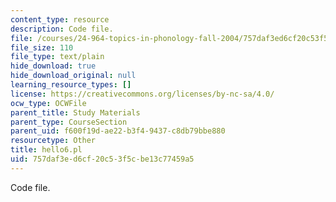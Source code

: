 ```yaml
---
content_type: resource
description: Code file.
file: /courses/24-964-topics-in-phonology-fall-2004/757daf3ed6cf20c53f5cbe13c77459a5_hello6.pl
file_size: 110
file_type: text/plain
hide_download: true
hide_download_original: null
learning_resource_types: []
license: https://creativecommons.org/licenses/by-nc-sa/4.0/
ocw_type: OCWFile
parent_title: Study Materials
parent_type: CourseSection
parent_uid: f600f19d-ae22-b3f4-9437-c8db79bbe880
resourcetype: Other
title: hello6.pl
uid: 757daf3e-d6cf-20c5-3f5c-be13c77459a5
---
```

Code file.